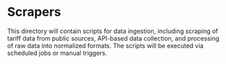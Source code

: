 # Scrapers

This directory will contain scripts for data ingestion, including scraping of tariff data from public sources, API-based data collection, and processing of raw data into normalized formats. The scripts will be executed via scheduled jobs or manual triggers.
